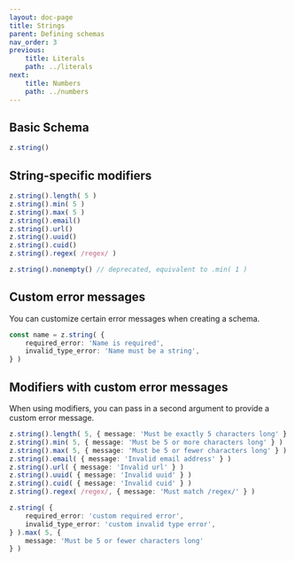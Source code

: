 ```yaml
---
layout: doc-page
title: Strings
parent: Defining schemas
nav_order: 3
previous:
    title: Literals
    path: ../literals
next:
    title: Numbers
    path: ../numbers
---
```


## Basic Schema
```ts
z.string()
```

## String-specific modifiers
```ts
z.string().length( 5 )
z.string().min( 5 )
z.string().max( 5 )
z.string().email()
z.string().url()
z.string().uuid()
z.string().cuid()
z.string().regex( /regex/ )

z.string().nonempty() // deprecated, equivalent to .min( 1 )
```

<!--
Check out [validator.js](https://github.com/validatorjs/validator.js) for a bunch of other useful string validation functions.
-->

## Custom error messages
You can customize certain error messages when creating a schema.
```ts
const name = z.string( {
    required_error: 'Name is required',
    invalid_type_error: 'Name must be a string',
} )
```

## Modifiers with custom error messages
When using modifiers, you can pass in a second argument to provide a custom error message.
```ts
z.string().length( 5, { message: 'Must be exactly 5 characters long' } )
z.string().min( 5, { message: 'Must be 5 or more characters long' } )
z.string().max( 5, { message: 'Must be 5 or fewer characters long' } )
z.string().email( { message: 'Invalid email address' } )
z.string().url( { message: 'Invalid url' } )
z.string().uuid( { message: 'Invalid uuid' } )
z.string().cuid( { message: 'Invalid cuid' } )
z.string().regex( /regex/, { message: 'Must match /regex/' } )

z.string( {
    required_error: 'custom required error',
    invalid_type_error: 'custom invalid type error',
} ).max( 5, {
    message: 'Must be 5 or fewer characters long'
} )
```